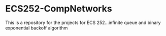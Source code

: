 # ECS252-CompNetworks
This is a repository for the projects for ECS 252...infinite queue and binary exponential backoff algorithm
